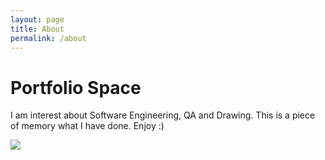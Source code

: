 ```yaml
---
layout: page
title: About
permalink: /about
---
```


# Portfolio Space

I am interest about Software Engineering, QA and Drawing. This is a piece of memory what I have done. Enjoy :)

<img src="projects/other/1.jpg" />
